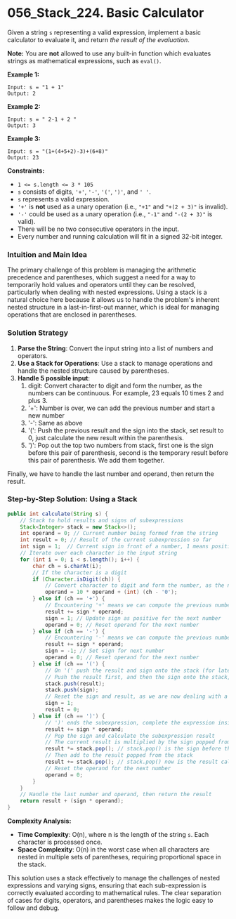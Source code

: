 # 056_Stack_224. Basic Calculator

Given a string `s` representing a valid expression, implement a basic calculator to evaluate it, and return *the result of the evaluation*.

**Note:** You are **not** allowed to use any built-in function which evaluates strings as mathematical expressions, such as `eval()`.

 

**Example 1:**

```
Input: s = "1 + 1"
Output: 2
```

**Example 2:**

```
Input: s = " 2-1 + 2 "
Output: 3
```

**Example 3:**

```
Input: s = "(1+(4+5+2)-3)+(6+8)"
Output: 23
```

 

**Constraints:**

- `1 <= s.length <= 3 * 105`
- `s` consists of digits, `'+'`, `'-'`, `'('`, `')'`, and `' '`.
- `s` represents a valid expression.
- `'+'` is **not** used as a unary operation (i.e., `"+1"` and `"+(2 + 3)"` is invalid).
- `'-'` could be used as a unary operation (i.e., `"-1"` and `"-(2 + 3)"` is valid).
- There will be no two consecutive operators in the input.
- Every number and running calculation will fit in a signed 32-bit integer.



### Intuition and Main Idea
The primary challenge of this problem is managing the arithmetic precedence and parentheses, which suggest a need for a way to temporarily hold values and operators until they can be resolved, particularly when dealing with nested expressions. Using a stack is a natural choice here because it allows us to handle the problem's inherent nested structure in a last-in-first-out manner, which is ideal for managing operations that are enclosed in parentheses.

### Solution Strategy
1. **Parse the String**: Convert the input string into a list of numbers and operators.
2. **Use a Stack for Operations**: Use a stack to manage operations and handle the nested structure caused by parentheses.
3. **Handle 5 possible input**: 
    1. digit: Convert character to digit and form the number, as the numbers can be continuous. For example, 23 equals 10 times 2 and plus 3.
    2. '+': Number is over, we can add the previous number and start a new number
    3. '-': Same as above
    4. '(': Push the previous result and the sign into the stack, set result to 0, just calculate the new result within the parenthesis.
    5. ')': Pop out the top two numbers from stack, first one is the sign before this pair of parenthesis, second is the temporary result before this pair of parenthesis. We add them together.

Finally, we have to handle the last number and operand, then return the result.

### Step-by-Step Solution: Using a Stack

```java
public int calculate(String s) {
    // Stack to hold results and signs of subexpressions
    Stack<Integer> stack = new Stack<>();
    int operand = 0; // Current number being formed from the string
    int result = 0; // Result of the current subexpression so far
    int sign = 1;  // Current sign in front of a number, 1 means positive, -1 means negative
    // Iterate over each character in the input string
    for (int i = 0; i < s.length(); i++) {
        char ch = s.charAt(i);
        // If the character is a digit
        if (Character.isDigit(ch)) {
            // Convert character to digit and form the number, as the numbers can be continuous. For example, 23 equals 10 times 2 and plus 3
            operand = 10 * operand + (int) (ch - '0');
        } else if (ch == '+') {
            // Encountering '+' means we can compute the previous number
            result += sign * operand;
            sign = 1; // Update sign as positive for the next number
            operand = 0; // Reset operand for the next number
        } else if (ch == '-') {
            // Encountering '-' means we can compute the previous number
            result += sign * operand;
            sign = -1; // Set sign for next number
            operand = 0; // Reset operand for the next number
        } else if (ch == '(') {
            // On '(' push the result and sign onto the stack (for later)
            // Push the result first, and then the sign onto the stack, for later useage
            stack.push(result);
            stack.push(sign);
            // Reset the sign and result, as we are now dealing with a new subexpression
            sign = 1;
            result = 0;
        } else if (ch == ')') {
            // ')' ends the subexpression, complete the expression inside the parentheses, which is computing the previous number with the result so far
            result += sign * operand;
            // Pop the sign and calculate the subexpression result
            // The current result is multiplied by the sign popped from the stack
            result *= stack.pop(); // stack.pop() is the sign before the parenthesis
            // Then add to the result popped from the stack           
            result += stack.pop(); // stack.pop() now is the result calculated before the parenthesis
            // Reset the operand for the next number
            operand = 0;
        }
    }
    // Handle the last number and operand, then return the result
    return result + (sign * operand);
}
```

**Complexity Analysis:**
- **Time Complexity**: O(n), where n is the length of the string `s`. Each character is processed once.
- **Space Complexity**: O(n) in the worst case when all characters are nested in multiple sets of parentheses, requiring proportional space in the stack.

This solution uses a stack effectively to manage the challenges of nested expressions and varying signs, ensuring that each sub-expression is correctly evaluated according to mathematical rules. The clear separation of cases for digits, operators, and parentheses makes the logic easy to follow and debug.